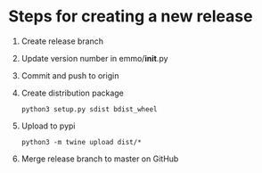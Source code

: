 Steps for creating a new release
================================
1. Create release branch
2. Update version number in emmo/__init__.py
3. Commit and push to origin
4. Create distribution package

       python3 setup.py sdist bdist_wheel

5. Upload to pypi

       python3 -m twine upload dist/*

6. Merge release branch to master on GitHub
